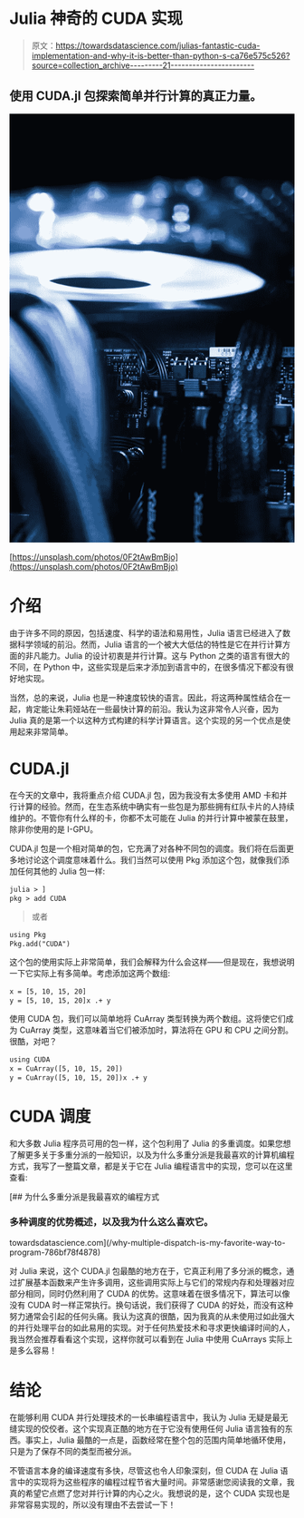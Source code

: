 # Julia 神奇的 CUDA 实现

> 原文：<https://towardsdatascience.com/julias-fantastic-cuda-implementation-and-why-it-is-better-than-python-s-ca76e575c526?source=collection_archive---------21----------------------->

## 使用 CUDA.jl 包探索简单并行计算的真正力量。

![](img/aef0d959ee3a0c6978a8dec4dc8d0fcd.png)

[https://unsplash.com/photos/0F2tAwBmBjo](https://unsplash.com/photos/0F2tAwBmBjo)

# 介绍

由于许多不同的原因，包括速度、科学的语法和易用性，Julia 语言已经进入了数据科学领域的前沿。然而，Julia 语言的一个被大大低估的特性是它在并行计算方面的非凡能力。Julia 的设计初衷是并行计算。这与 Python 之类的语言有很大的不同，在 Python 中，这些实现是后来才添加到语言中的，在很多情况下都没有很好地实现。

当然，总的来说，Julia 也是一种速度较快的语言。因此，将这两种属性结合在一起，肯定能让朱莉娅站在一些最快计算的前沿。我认为这非常令人兴奋，因为 Julia 真的是第一个以这种方式构建的科学计算语言。这个实现的另一个优点是使用起来非常简单。

# CUDA.jl

在今天的文章中，我将重点介绍 CUDA.jl 包，因为我没有太多使用 AMD 卡和并行计算的经验。然而，在生态系统中确实有一些包是为那些拥有红队卡片的人持续维护的。不管你有什么样的卡，你都不太可能在 Julia 的并行计算中被蒙在鼓里，除非你使用的是 I-GPU。

CUDA.jl 包是一个相对简单的包，它充满了对各种不同包的调度。我们将在后面更多地讨论这个调度意味着什么。我们当然可以使用 Pkg 添加这个包，就像我们添加任何其他的 Julia 包一样:

```
julia > ]
pkg > add CUDA
```

> 或者

```
using Pkg
Pkg.add("CUDA")
```

这个包的使用实际上非常简单，我们会解释为什么会这样——但是现在，我想说明一下它实际上有多简单。考虑添加这两个数组:

```
x = [5, 10, 15, 20]
y = [5, 10, 15, 20]x .+ y
```

使用 CUDA 包，我们可以简单地将 CuArray 类型转换为两个数组。这将使它们成为 CuArray 类型，这意味着当它们被添加时，算法将在 GPU 和 CPU 之间分割。很酷，对吧？

```
using CUDA
x = CuArray([5, 10, 15, 20])
y = CuArray([5, 10, 15, 20])x .+ y
```

# CUDA 调度

和大多数 Julia 程序员可用的包一样，这个包利用了 Julia 的多重调度。如果您想了解更多关于多重分派的一般知识，以及为什么多重分派是我最喜欢的计算机编程方式，我写了一整篇文章，都是关于它在 Julia 编程语言中的实现，您可以在这里查看:

[](/why-multiple-dispatch-is-my-favorite-way-to-program-786bf78f4878) [## 为什么多重分派是我最喜欢的编程方式

### 多种调度的优势概述，以及我为什么这么喜欢它。

towardsdatascience.com](/why-multiple-dispatch-is-my-favorite-way-to-program-786bf78f4878) 

对 Julia 来说，这个 CUDA.jl 包最酷的地方在于，它真正利用了多分派的概念，通过扩展基本函数来产生许多调用，这些调用实际上与它们的常规内存和处理器对应部分相同，同时仍然利用了 CUDA 的优势。这意味着在很多情况下，算法可以像没有 CUDA 时一样正常执行。换句话说，我们获得了 CUDA 的好处，而没有这种努力通常会引起的任何头痛。我认为这真的很酷，因为我真的从未使用过如此强大的并行处理平台的如此易用的实现。对于任何热爱技术和寻求更快编译时间的人，我当然会推荐看看这个实现，这样你就可以看到在 Julia 中使用 CuArrays 实际上是多么容易！

# 结论

在能够利用 CUDA 并行处理技术的一长串编程语言中，我认为 Julia 无疑是最无缝实现的佼佼者。这个实现真正酷的地方在于它没有使用任何 Julia 语言独有的东西。事实上，Julia 最酷的一点是，函数经常在整个包的范围内简单地循环使用，只是为了保存不同的类型而被分派。

不管语言本身的编译速度有多快，尽管这也令人印象深刻，但 CUDA 在 Julia 语言中的实现将为这些程序的编程过程节省大量时间。非常感谢您阅读我的文章，我真的希望它点燃了您对并行计算的内心之火。我想说的是，这个 CUDA 实现也是非常容易实现的，所以没有理由不去尝试一下！